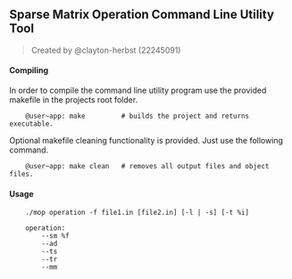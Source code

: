 ## Sparse Matrix Operation Command Line Utility Tool
> Created by @clayton-herbst (22245091)

#### Compiling

In order to compile the command line utility program use the provided makefile in the projects root folder.

```
    @user~app: make         # builds the project and returns executable.
```

Optional makefile cleaning functionality is provided. Just use the following command.

```
    @user~app: make clean   # removes all output files and object files.
```


#### Usage

```
    ./mop operation -f file1.in [file2.in] [-l | -s] [-t %i]

    operation:
        --sm %f
        --ad
        --ts
        --tr
        --mm
```
